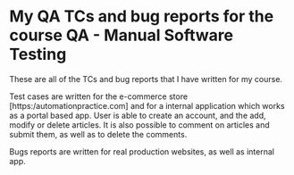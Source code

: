 # My QA TCs and bug reports for the course QA - Manual Software Testing

These are all of the TCs and bug reports that I have written for my course.

Test cases are written for the e-commerce store
[https:/automationpractice.com] and for a internal application
which works as a portal based app. User is able to
create an account, and the add, modify or delete articles.
It is also possible to comment on articles and submit them,
as well as to delete the comments.

Bugs reports are written for real production websites,
as well as internal app. 
